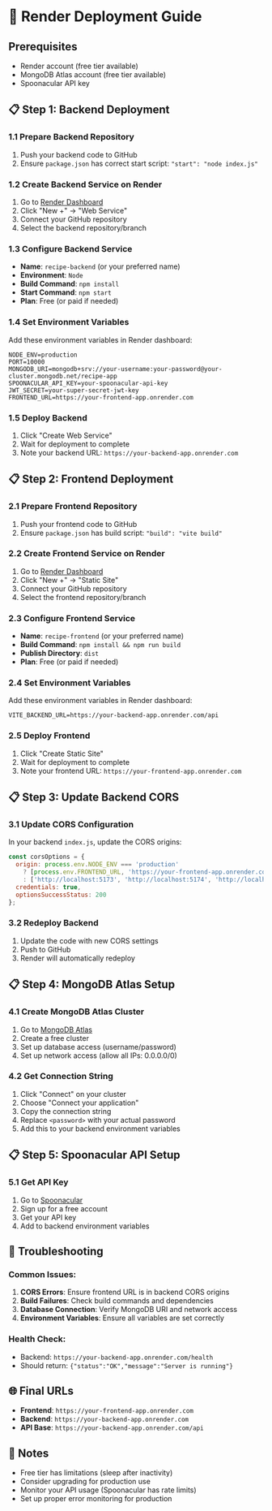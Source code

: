 # 🚀 Render Deployment Guide

## Prerequisites
- Render account (free tier available)
- MongoDB Atlas account (free tier available)
- Spoonacular API key

## 📋 Step 1: Backend Deployment

### 1.1 Prepare Backend Repository
1. Push your backend code to GitHub
2. Ensure `package.json` has correct start script: `"start": "node index.js"`

### 1.2 Create Backend Service on Render
1. Go to [Render Dashboard](https://dashboard.render.com/)
2. Click "New +" → "Web Service"
3. Connect your GitHub repository
4. Select the backend repository/branch

### 1.3 Configure Backend Service
- **Name**: `recipe-backend` (or your preferred name)
- **Environment**: `Node`
- **Build Command**: `npm install`
- **Start Command**: `npm start`
- **Plan**: Free (or paid if needed)

### 1.4 Set Environment Variables
Add these environment variables in Render dashboard:

```
NODE_ENV=production
PORT=10000
MONGODB_URI=mongodb+srv://your-username:your-password@your-cluster.mongodb.net/recipe-app
SPOONACULAR_API_KEY=your-spoonacular-api-key
JWT_SECRET=your-super-secret-jwt-key
FRONTEND_URL=https://your-frontend-app.onrender.com
```

### 1.5 Deploy Backend
1. Click "Create Web Service"
2. Wait for deployment to complete
3. Note your backend URL: `https://your-backend-app.onrender.com`

## 📋 Step 2: Frontend Deployment

### 2.1 Prepare Frontend Repository
1. Push your frontend code to GitHub
2. Ensure `package.json` has build script: `"build": "vite build"`

### 2.2 Create Frontend Service on Render
1. Go to [Render Dashboard](https://dashboard.render.com/)
2. Click "New +" → "Static Site"
3. Connect your GitHub repository
4. Select the frontend repository/branch

### 2.3 Configure Frontend Service
- **Name**: `recipe-frontend` (or your preferred name)
- **Build Command**: `npm install && npm run build`
- **Publish Directory**: `dist`
- **Plan**: Free (or paid if needed)

### 2.4 Set Environment Variables
Add these environment variables in Render dashboard:

```
VITE_BACKEND_URL=https://your-backend-app.onrender.com/api
```

### 2.5 Deploy Frontend
1. Click "Create Static Site"
2. Wait for deployment to complete
3. Note your frontend URL: `https://your-frontend-app.onrender.com`

## 📋 Step 3: Update Backend CORS

### 3.1 Update CORS Configuration
In your backend `index.js`, update the CORS origins:

```javascript
const corsOptions = {
  origin: process.env.NODE_ENV === 'production' 
    ? [process.env.FRONTEND_URL, 'https://your-frontend-app.onrender.com']
    : ['http://localhost:5173', 'http://localhost:5174', 'http://localhost:3000'],
  credentials: true,
  optionsSuccessStatus: 200
};
```

### 3.2 Redeploy Backend
1. Update the code with new CORS settings
2. Push to GitHub
3. Render will automatically redeploy

## 📋 Step 4: MongoDB Atlas Setup

### 4.1 Create MongoDB Atlas Cluster
1. Go to [MongoDB Atlas](https://cloud.mongodb.com/)
2. Create a free cluster
3. Set up database access (username/password)
4. Set up network access (allow all IPs: 0.0.0.0/0)

### 4.2 Get Connection String
1. Click "Connect" on your cluster
2. Choose "Connect your application"
3. Copy the connection string
4. Replace `<password>` with your actual password
5. Add this to your backend environment variables

## 📋 Step 5: Spoonacular API Setup

### 5.1 Get API Key
1. Go to [Spoonacular](https://spoonacular.com/food-api)
2. Sign up for a free account
3. Get your API key
4. Add to backend environment variables

## 🔧 Troubleshooting

### Common Issues:
1. **CORS Errors**: Ensure frontend URL is in backend CORS origins
2. **Build Failures**: Check build commands and dependencies
3. **Database Connection**: Verify MongoDB URI and network access
4. **Environment Variables**: Ensure all variables are set correctly

### Health Check:
- Backend: `https://your-backend-app.onrender.com/health`
- Should return: `{"status":"OK","message":"Server is running"}`

## 🌐 Final URLs
- **Frontend**: `https://your-frontend-app.onrender.com`
- **Backend**: `https://your-backend-app.onrender.com`
- **API Base**: `https://your-backend-app.onrender.com/api`

## 📝 Notes
- Free tier has limitations (sleep after inactivity)
- Consider upgrading for production use
- Monitor your API usage (Spoonacular has rate limits)
- Set up proper error monitoring for production 